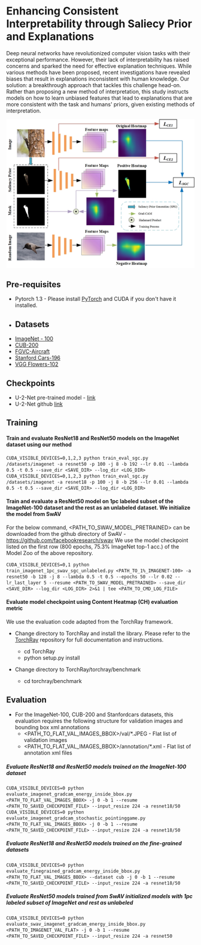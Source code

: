 # Enhancing Consistent Interpretability through Saliecy Prior and Explanations
Deep neural networks have revolutionized computer vision tasks with their exceptional performance. However, their lack of interpretability has raised concerns and sparked the need for effective explanation techniques. While various methods have been proposed, recent investigations have revealed biases that result in explanations inconsistent with human knowledge. Our solution: a breakthrough approach that tackles this challenge head-on. Rather than proposing a new method of interpretation, this study instructs models on how to learn unbiased features that lead to explanations that are more consistent with the task and humans' priors, given existing methods of interpretation.

![Image image](https://github.com/DLAIResearch/SGC/blob/main/misc/teaser_image.jpg)
<br/>
## Pre-requisites
- Pytorch 1.3 - Please install [PyTorch](https://pytorch.org/get-started/locally/) and CUDA if you don't have it installed.
- ## Datasets
 - [ImageNet - 100](https://www.image-net.org/download.php)
 - [CUB-200](https://vision.cornell.edu/se3/caltech-ucsd-birds-200/)
 - [FGVC-Aircraft](https://www.robots.ox.ac.uk/~vgg/data/fgvc-aircraft/)
 - [Stanford Cars-196](https://ai.stanford.edu/~jkrause/cars/car_dataset.html)
 - [VGG Flowers-102](https://www.robots.ox.ac.uk/~vgg/data/flowers/102/)
## Checkpoints
* U-2-Net pre-trained model - [link](https://drive.google.com/u/0/uc?id=1ao1ovG1Qtx4b7EoskHXmi2E9rp5CHLcZ&export=download)
* U-2-Net github [link](https://github.com/xuebinqin/U-2-Net)
## Training

#### Train and evaluate ResNet18 and ResNet50 models on the ImageNet dataset using our method
```
CUDA_VISIBLE_DEVICES=0,1,2,3 python train_eval_sgc.py /datasets/imagenet -a resnet50 -p 100 -j 8 -b 192 --lr 0.01 --lambda 0.5 -t 0.5 --save_dir <SAVE_DIR> --log_dir <LOG_DIR>
CUDA_VISIBLE_DEVICES=0,1,2,3 python train_eval_sgc.py /datasets/imagenet -a resnet18 -p 100 -j 8 -b 256 --lr 0.01 --lambda 0.5 -t 0.5 --save_dir <SAVE_DIR> --log_dir <LOG_DIR>
```
#### Train and evaluate a ResNet50 model on 1pc labeled subset of the ImageNet-100 dataset and the rest as an unlabeled dataset. We initialize the model from SwAV
For the below command, <PATH_TO_SWAV_MODEL_PRETRAINED> can be downloaded from the github directory of SwAV - https://github.com/facebookresearch/swav
We use the model checkpoint listed on the first row (800 epochs, 75.3% ImageNet top-1 acc.) of the Model Zoo of the above repository.
```
CUDA_VISIBLE_DEVICES=0,1 python train_imagenet_1pc_swav_sgc_unlabeled.py <PATH_TO_1%_IMAGENET-100> -a resnet50 -b 128 -j 8 --lambda 0.5 -t 0.5 --epochs 50 --lr 0.02 --lr_last_layer 5 --resume <PATH_TO_SWAV_MODEL_PRETRAINED> --save_dir <SAVE_DIR> --log_dir <LOG_DIR> 2>&1 | tee <PATH_TO_CMD_LOG_FILE>
```
#### Evaluate model checkpoint using Content Heatmap (CH) evaluation metric
We use the evaluation code adapted from the TorchRay framework.
* Change directory to TorchRay and install the library. Please refer to the [TorchRay](https://github.com/facebookresearch/TorchRay) repository for full documentation and instructions.
    * cd TorchRay
    * python setup.py install

* Change directory to TorchRay/torchray/benchmark
    * cd torchray/benchmark
## Evaluation

* For the ImageNet-100, CUB-200 and Stanfordcars datasets, this evaluation requires the following structure for validation images and bounding box xml annotations
    * <PATH_TO_FLAT_VAL_IMAGES_BBOX>/val/*.JPEG - Flat list of validation images
    * <PATH_TO_FLAT_VAL_IMAGES_BBOX>/annotation/*.xml - Flat list of annotation xml files
##### Evaluate ResNet18 and ResNet50 models trained on the ImageNet-100 dataset
```
CUDA_VISIBLE_DEVICES=0 python evaluate_imagenet_gradcam_energy_inside_bbox.py <PATH_TO_FLAT_VAL_IMAGES_BBOX> -j 0 -b 1 --resume <PATH_TO_SAVED_CHECKPOINT_FILE> --input_resize 224 -a resnet18/50
CUDA_VISIBLE_DEVICES=0 python evaluate_imagenet_gradcam_stochastic_pointinggame.py <PATH_TO_FLAT_VAL_IMAGES_BBOX> -j 0 -b 1 --resume <PATH_TO_SAVED_CHECKPOINT_FILE> --input_resize 224 -a resnet18/50

```

##### Evaluate ResNet18 and ResNet50 models trained on the fine-grained datasets
```
CUDA_VISIBLE_DEVICES=0 python evaluate_finegrained_gradcam_energy_inside_bbox.py <PATH_TO_FLAT_VAL_IMAGES_BBOX> --dataset cub -j 0 -b 1 --resume <PATH_TO_SAVED_CHECKPOINT_FILE> --input_resize 224 -a resnet18/50
```

##### Evaluate ResNet50 models trained from SwAV initialized models with 1pc labeled subset of ImageNet and rest as unlabeled
```
CUDA_VISIBLE_DEVICES=0 python evaluate_swav_imagenet_gradcam_energy_inside_bbox.py <PATH_TO_IMAGENET_VAL_FLAT> -j 0 -b 1 --resume <PATH_TO_SAVED_CHECKPOINT_FILE> --input_resize 224 -a resnet50
```
<br/>
